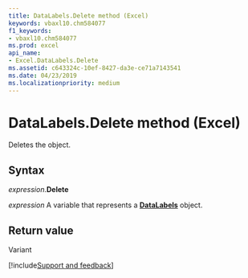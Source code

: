 ```yaml
---
title: DataLabels.Delete method (Excel)
keywords: vbaxl10.chm584077
f1_keywords:
- vbaxl10.chm584077
ms.prod: excel
api_name:
- Excel.DataLabels.Delete
ms.assetid: c643324c-10ef-8427-da3e-ce71a7143541
ms.date: 04/23/2019
ms.localizationpriority: medium
---
```



# DataLabels.Delete method (Excel)

Deletes the object.


## Syntax

_expression_.**Delete**

_expression_ A variable that represents a **[DataLabels](Excel.DataLabels(object).md)** object.


## Return value

Variant




[!include[Support and feedback](~/includes/feedback-boilerplate.md)]